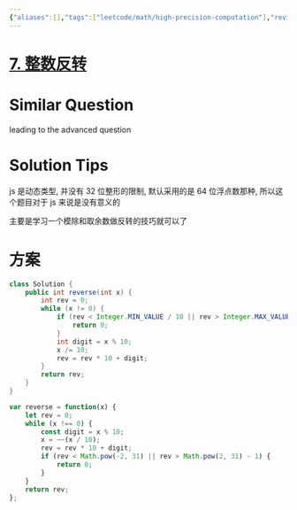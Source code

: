 ```yaml
---
{"aliases":[],"tags":["leetcode/math/high-precision-computation"],"review-dates":[],"dg-publish":true,"difficulty":"medium","date-created":"2023-05-20-Sat, 4:13:40 pm","date-modified":"2023-05-20-Sat, 4:16:07 pm","permalink":"/programming/basic/leetcode/7. 整数反转/","dgPassFrontmatter":true}
---
```



# [7. 整数反转](https://leetcode.cn/problems/reverse-integer/)

# Similar Question

leading to the advanced question

# Solution Tips

js 是动态类型, 并没有 32 位整形的限制, 默认采用的是 64 位浮点数那种, 所以这个题目对于 js 来说是没有意义的

主要是学习一个模除和取余数做反转的技巧就可以了

# 方案

```java
class Solution {
    public int reverse(int x) {
        int rev = 0;
        while (x != 0) {
            if (rev < Integer.MIN_VALUE / 10 || rev > Integer.MAX_VALUE / 10) {
                return 0;
            }
            int digit = x % 10;
            x /= 10;
            rev = rev * 10 + digit;
        }
        return rev;
    }
}
```

```js
var reverse = function(x) {
    let rev = 0;
    while (x !== 0) {
        const digit = x % 10;
        x = ~~(x / 10);
        rev = rev * 10 + digit;
        if (rev < Math.pow(-2, 31) || rev > Math.pow(2, 31) - 1) {
            return 0;
        }
    }
    return rev;
};
```
